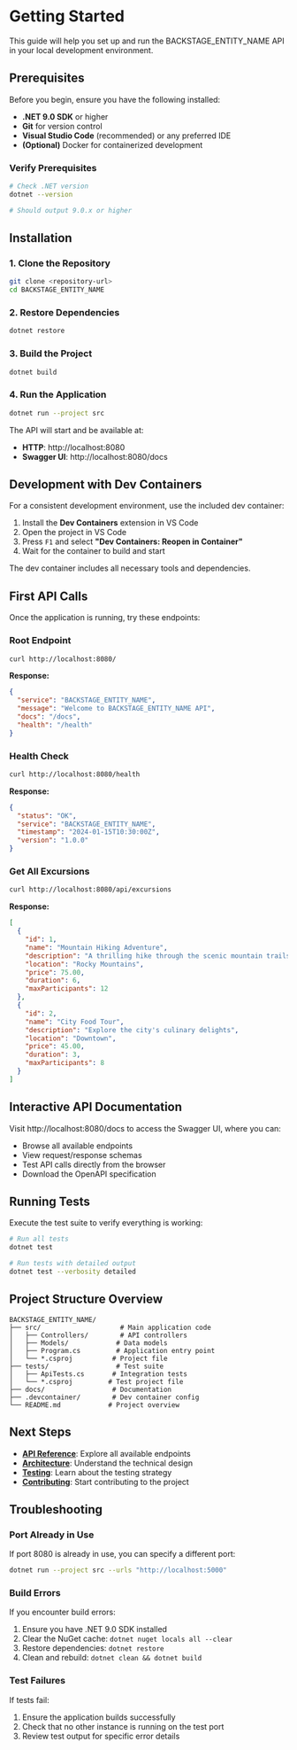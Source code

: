 # Getting Started

This guide will help you set up and run the BACKSTAGE_ENTITY_NAME API in your local development environment.

## Prerequisites

Before you begin, ensure you have the following installed:

- **.NET 9.0 SDK** or higher
- **Git** for version control
- **Visual Studio Code** (recommended) or any preferred IDE
- **(Optional)** Docker for containerized development

### Verify Prerequisites

```bash
# Check .NET version
dotnet --version

# Should output 9.0.x or higher
```

## Installation

### 1. Clone the Repository

```bash
git clone <repository-url>
cd BACKSTAGE_ENTITY_NAME
```

### 2. Restore Dependencies

```bash
dotnet restore
```

### 3. Build the Project

```bash
dotnet build
```

### 4. Run the Application

```bash
dotnet run --project src
```

The API will start and be available at:

- **HTTP**: http://localhost:8080
- **Swagger UI**: http://localhost:8080/docs

## Development with Dev Containers

For a consistent development environment, use the included dev container:

1. Install the **Dev Containers** extension in VS Code
2. Open the project in VS Code
3. Press `F1` and select **"Dev Containers: Reopen in Container"**
4. Wait for the container to build and start

The dev container includes all necessary tools and dependencies.

## First API Calls

Once the application is running, try these endpoints:

### Root Endpoint
```bash
curl http://localhost:8080/
```

**Response:**
```json
{
  "service": "BACKSTAGE_ENTITY_NAME",
  "message": "Welcome to BACKSTAGE_ENTITY_NAME API",
  "docs": "/docs",
  "health": "/health"
}
```

### Health Check
```bash
curl http://localhost:8080/health
```

**Response:**
```json
{
  "status": "OK",
  "service": "BACKSTAGE_ENTITY_NAME",
  "timestamp": "2024-01-15T10:30:00Z",
  "version": "1.0.0"
}
```

### Get All Excursions
```bash
curl http://localhost:8080/api/excursions
```

**Response:**
```json
[
  {
    "id": 1,
    "name": "Mountain Hiking Adventure",
    "description": "A thrilling hike through the scenic mountain trails",
    "location": "Rocky Mountains",
    "price": 75.00,
    "duration": 6,
    "maxParticipants": 12
  },
  {
    "id": 2,
    "name": "City Food Tour",
    "description": "Explore the city's culinary delights",
    "location": "Downtown",
    "price": 45.00,
    "duration": 3,
    "maxParticipants": 8
  }
]
```

## Interactive API Documentation

Visit http://localhost:8080/docs to access the Swagger UI, where you can:

- Browse all available endpoints
- View request/response schemas
- Test API calls directly from the browser
- Download the OpenAPI specification

## Running Tests

Execute the test suite to verify everything is working:

```bash
# Run all tests
dotnet test

# Run tests with detailed output
dotnet test --verbosity detailed
```

## Project Structure Overview

```text
BACKSTAGE_ENTITY_NAME/
├── src/                    # Main application code
│   ├── Controllers/        # API controllers
│   ├── Models/            # Data models
│   ├── Program.cs         # Application entry point
│   └── *.csproj          # Project file
├── tests/                 # Test suite
│   ├── ApiTests.cs       # Integration tests
│   └── *.csproj         # Test project file
├── docs/                 # Documentation
├── .devcontainer/        # Dev container config
└── README.md            # Project overview
```

## Next Steps

- **[API Reference](api-reference.md)**: Explore all available endpoints
- **[Architecture](architecture.md)**: Understand the technical design
- **[Testing](testing.md)**: Learn about the testing strategy
- **[Contributing](contributing.md)**: Start contributing to the project

## Troubleshooting

### Port Already in Use

If port 8080 is already in use, you can specify a different port:

```bash
dotnet run --project src --urls "http://localhost:5000"
```

### Build Errors

If you encounter build errors:

1. Ensure you have .NET 9.0 SDK installed
2. Clear the NuGet cache: `dotnet nuget locals all --clear`
3. Restore dependencies: `dotnet restore`
4. Clean and rebuild: `dotnet clean && dotnet build`

### Test Failures

If tests fail:

1. Ensure the application builds successfully
2. Check that no other instance is running on the test port
3. Review test output for specific error details
